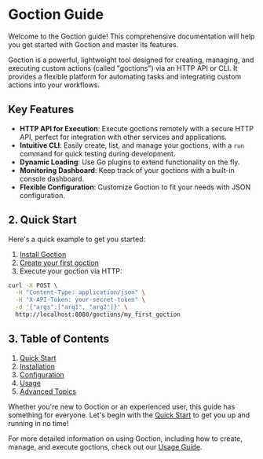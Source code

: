 # Goction Guide

Welcome to the Goction guide! This comprehensive documentation will help you get started with Goction and master its features.

Goction is a powerful, lightweight tool designed for creating, managing, and executing custom actions (called "goctions") via an HTTP API or CLI. It provides a flexible platform for automating tasks and integrating custom actions into your workflows.

## Key Features

- **HTTP API for Execution**: Execute goctions remotely with a secure HTTP API, perfect for integration with other services and applications.
- **Intuitive CLI**: Easily create, list, and manage your goctions, with a `run` command for quick testing during development.
- **Dynamic Loading**: Use Go plugins to extend functionality on the fly.
- **Monitoring Dashboard**: Keep track of your goctions with a built-in console dashboard.
- **Flexible Configuration**: Customize Goction to fit your needs with JSON configuration.

## 2. Quick Start

Here's a quick example to get you started:

1. [Install Goction](./installation.md)
2. [Create your first goction](./quickstart.md#create-your-first-goction)
3. Execute your goction via HTTP:

```bash
curl -X POST \
  -H "Content-Type: application/json" \
  -H "X-API-Token: your-secret-token" \
  -d '{"args":["arg1", "arg2"]}' \
  http://localhost:8080/goctions/my_first_goction
```

## 3. Table of Contents

1. [Quick Start](./quickstart.md)
2. [Installation](./installation.md)
3. [Configuration](./configuration.md)
4. [Usage](./usage.md)
5. [Advanced Topics](./advanced.md)

Whether you're new to Goction or an experienced user, this guide has something for everyone. Let's begin with the [Quick Start](./quickstart.md) to get you up and running in no time!

For more detailed information on using Goction, including how to create, manage, and execute goctions, check out our [Usage Guide](./usage.md).

<FeedbackComponent />
